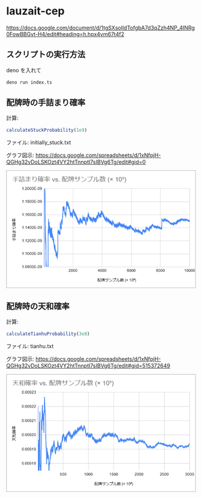 # lauzait-cep

https://docs.google.com/document/d/1tgSXsoIldTofgbA7d3qZzh4NP_4INRg0FowBBGvt-H4/edit#heading=h.hpx4vm67t4f2

## スクリプトの実行方法

deno を入れて

```bash
deno run index.ts
```

## 配牌時の手詰まり確率

計算:

```js
calculateStuckProbability(1e9)
```

ファイル: initially_stuck.txt

グラフ図示: https://docs.google.com/spreadsheets/d/1xNfpjH-QGHg32vDoLSKOzt4VY2htTnnptI7sIBVg6Tg/edit#gid=0

![](./initially_stuck.png)


## 配牌時の天和確率

計算:

```js
calculateTianhuProbability(3e8)
```

ファイル: tianhu.txt

グラフ図示: https://docs.google.com/spreadsheets/d/1xNfpjH-QGHg32vDoLSKOzt4VY2htTnnptI7sIBVg6Tg/edit#gid=515372649

![](./tianhu.png)
